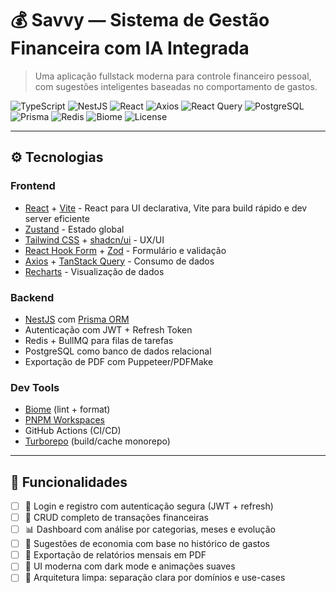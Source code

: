# 💰 Savvy — Sistema de Gestão Financeira com IA Integrada

> Uma aplicação fullstack moderna para controle financeiro pessoal, com sugestões inteligentes baseadas no comportamento de gastos.

![TypeScript](https://img.shields.io/badge/TypeScript-3178C6?style=flat&logo=typescript&logoColor=white)
![NestJS](https://img.shields.io/badge/NestJS-E0234E?style=flat&logo=nestjs&logoColor=white)
![React](https://img.shields.io/badge/React-20232A?style=flat&logo=react)
![Axios](https://img.shields.io/badge/Axios-5A29E4?style=flat&logo=axios&logoColor=white)
![React Query](https://img.shields.io/badge/React%20Query-FF4154?style=flat&logo=react&logoColor=white)
![PostgreSQL](https://img.shields.io/badge/PostgreSQL-4169E1?style=flat&logo=postgresql&logoColor=white)
![Prisma](https://img.shields.io/badge/Prisma-2D3748?style=flat&logo=prisma&logoColor=white)
![Redis](https://img.shields.io/badge/Redis-DC382D?style=flat&logo=redis&logoColor=white)
![Biome](https://img.shields.io/badge/Biome-000000?style=flat&logo=data:image/svg+xml;base64,PHN2ZyB3aWR0aD0iNjQiIGhlaWdodD0iNjQiIHZpZXdCb3g9IjAgMCA2NCA2NCIgZmlsbD0ibm9uZSIgeG1sbnM9Imh0dHA6Ly93d3cudzMub3JnLzIwMDAvc3ZnIj48Y2lyY2xlIGN4PSIzMiIgY3k9IjMyIiByPSIzMiIgZmlsbD0iIzAwMDAwMCIvPjwvc3ZnPg==&logoColor=white)
![License](https://img.shields.io/badge/license-MIT-green)

---

## ⚙️ Tecnologias

### Frontend
- [React](https://reactjs.org/) + [Vite](https://vitejs.dev/) - React para UI declarativa, Vite para build rápido e dev server eficiente
- [Zustand](https://zustand-demo.pmnd.rs/) - Estado global
- [Tailwind CSS](https://tailwindcss.com/) + [shadcn/ui](https://ui.shadcn.dev/) - UX/UI
- [React Hook Form](https://react-hook-form.com/) + [Zod](https://zod.dev/) - Formulário e validação
- [Axios](https://axios-http.com/) + [TanStack Query](https://tanstack.com/query/latest) - Consumo de dados
- [Recharts](https://recharts.org/) - Visualização de dados

### Backend
- [NestJS](https://nestjs.com/) com [Prisma ORM](https://www.prisma.io/)
- Autenticação com JWT + Refresh Token
- Redis + BullMQ para filas de tarefas
- PostgreSQL como banco de dados relacional
- Exportação de PDF com Puppeteer/PDFMake

### Dev Tools
- [Biome](https://biomejs.dev/) (lint + format)
- [PNPM Workspaces](https://pnpm.io/workspaces)
- GitHub Actions (CI/CD)
- [Turborepo](https://turbo.build/) (build/cache monorepo)

---

## 🧩 Funcionalidades

- [ ] 🔐 Login e registro com autenticação segura (JWT + refresh)
- [ ] 💸 CRUD completo de transações financeiras
- [ ] 📊 Dashboard com análise por categorias, meses e evolução
- [ ] 🧠 Sugestões de economia com base no histórico de gastos
- [ ] 🧾 Exportação de relatórios mensais em PDF
- [ ] 🎨 UI moderna com dark mode e animações suaves
- [ ] 🧼 Arquitetura limpa: separação clara por domínios e use-cases